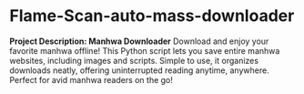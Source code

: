 # Flame-Scan-auto-mass-downloader
**Project Description: Manhwa Downloader**  Download and enjoy your favorite manhwa offline! This Python script lets you save entire manhwa websites, including images and scripts. Simple to use, it organizes downloads neatly, offering uninterrupted reading anytime, anywhere. Perfect for avid manhwa readers on the go!
